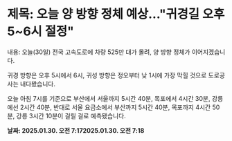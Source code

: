 # **제목: 오늘 양 방향 정체 예상…"귀경길 오후 5~6시 절정"**

  내용: 오늘(30일) 전국 고속도로에 차량 525만 대가 몰려, 양 방향 정체가 이어지겠습니다.

귀경 방향은 오후 5시에서 6시, 귀성 방향은 정오부터 낮 1시에 가장 막힐 것으로 도로공사는 내다봤습니다.

오늘 아침 7시를 기준으로 부산에서 서울까지 5시간 40분, 목포에서 4시간 30분, 강릉에선 2시간 40분, 반대로 서울 요금소에서 부산까지 5시간 40분, 목포까지 4시간 50분, 강릉 3시간 10분이 걸릴 걸로 예측됐습니다.

  **날짜: 2025.01.30. 오전 7:172025.01.30. 오전 7:18**
